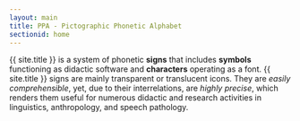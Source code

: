 ```yaml
---
layout: main
title: PPA - Pictographic Phonetic Alphabet
sectionid: home
---
```


{{ site.title }} is a system of phonetic **signs** that includes **symbols** functioning as didactic software and **characters**
operating as a font. {{ site.title }} signs are mainly transparent or translucent icons. They are *easily comprehensible*, yet,
due to their interrelations, are *highly precise*, which renders them useful for numerous didactic and research activities
in linguistics, anthropology, and speech pathology.
